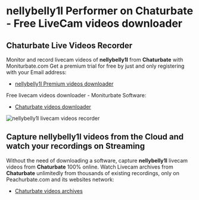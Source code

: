 # nellybelly1l Performer on Chaturbate - Free LiveCam videos downloader

## Chaturbate Live Videos Recorder

Monitor and record livecam videos of **nellybelly1l** from **Chaturbate** with Moniturbate.com
Get a premium trial for free by just and only registering with your Email address:
* [nellybelly1l Premium videos downloader](https://moniturbate.com/request-demo-licence-key.html)

Free livecam videos downloader - Moniturbate Software:
* [Chaturbate videos downloader](https://moniturbate.com/moniturbate-download-software.html)

![nellybelly1l livecam videos recorder](https://peachurnet.com/templates/moniturbate-software.png)


## Capture nellybelly1l videos from the Cloud and watch your recordings on Streaming

Without the need of downloading a software, capture **nellybelly1l** livecam videos from **Chaturbate** 100% online.
Watch Livecam archives from **Chaturbate** unlimitedly from thousands of existing recordings, only on Peachurbate.com and its websites network:
* [Chaturbate videos archives](https://peachurnet.com/)